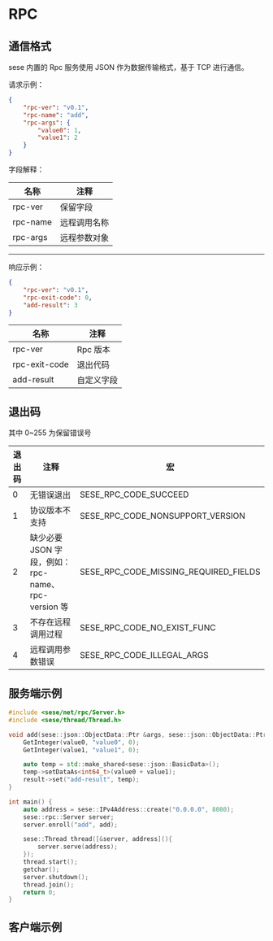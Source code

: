 # RPC

## 通信格式

sese 内置的 Rpc 服务使用 JSON 作为数据传输格式，基于 TCP 进行通信。

请求示例：

```json
{
    "rpc-ver": "v0.1",
    "rpc-name": "add",
    "rpc-args": {
        "value0": 1,
        "value1": 2
    }
}
```

字段解释：

| 名称     | 注释         |
| -------- | ------------ |
| rpc-ver  | 保留字段     |
| rpc-name | 远程调用名称 |
| rpc-args | 远程参数对象 |

---

响应示例：

```json
{
    "rpc-ver": "v0.1",
    "rpc-exit-code": 0,
    "add-result": 3
}
```

| 名称          | 注释       |
| ------------- | ---------- |
| rpc-ver       | Rpc 版本   |
| rpc-exit-code | 退出代码   |
| add-result    | 自定义字段 |

## 退出码

其中 0~255 为保留错误号

| 退出码 | 注释                                               | 宏                                    |
| ------ | -------------------------------------------------- | ------------------------------------- |
| 0      | 无错误退出                                         | SESE_RPC_CODE_SUCCEED                 |
| 1      | 协议版本不支持                                     | SESE_RPC_CODE_NONSUPPORT_VERSION      |
| 2      | 缺少必要 JSON 字段，例如：rpc-name、rpc-version 等 | SESE_RPC_CODE_MISSING_REQUIRED_FIELDS |
| 3      | 不存在远程调用过程                                 | SESE_RPC_CODE_NO_EXIST_FUNC           |
| 4      | 远程调用参数错误                                   | SESE_RPC_CODE_ILLEGAL_ARGS            |

## 服务端示例

```c++
#include <sese/net/rpc/Server.h>
#include <sese/thread/Thread.h>

void add(sese::json::ObjectData::Ptr &args, sese::json::ObjectData::Ptr &result) {
    GetInteger(value0, "value0", 0);
    GetInteger(value1, "value1", 0);

    auto temp = std::make_shared<sese::json::BasicData>();
    temp->setDataAs<int64_t>(value0 + value1);
    result->set("add-result", temp);
}

int main() {
    auto address = sese::IPv4Address::create("0.0.0.0", 8080);
    sese::rpc::Server server;
    server.enroll("add", add);

    sese::Thread thread([&server, address](){
        server.serve(address);
    });
    thread.start();
    getchar();
    server.shutdown();
    thread.join();
    return 0;
}
```

## 客户端示例


